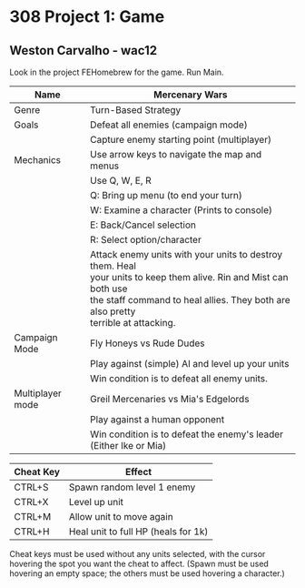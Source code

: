 # 308 Project 1: Game

## Weston Carvalho - wac12
Look in the project FEHomebrew for the game. Run Main.

|Name|Mercenary Wars|
|----|----|
|Genre|Turn-Based Strategy|
|Goals|Defeat all enemies (campaign mode)|
|     |Capture enemy starting point (multiplayer)|
|Mechanics|Use arrow keys to navigate the map and menus|
| |Use Q, W, E, R|
| | Q:  Bring up menu (to end your turn)|
| | W:  Examine a character (Prints to console)|
| | E:  Back/Cancel selection|
| |R:  Select option/character|
| |Attack enemy units with your units to destroy them. Heal <br> your units to keep them alive. Rin and Mist can both use <br> the staff command to heal allies. They both are also pretty <br> terrible at attacking.|
|Campaign Mode| Fly Honeys vs Rude Dudes|
| |Play against (simple) AI and level up your units|
| |Win condition is to defeat all enemy units.|
|Multiplayer mode|Greil Mercenaries vs Mia's Edgelords|
| |Play against a human opponent|
| |Win condition is to defeat the enemy's leader <br> (Either Ike or Mia)|

|Cheat Key|Effect|
|-----|----|
|CTRL+S|Spawn random level 1 enemy|
|CTRL+X|Level up unit|
|CTRL+M|Allow unit to move again|
|CTRL+H|Heal unit to full HP (heals for 1k)|

Cheat keys must be used without any units selected, with the cursor hovering the
spot you want the cheat to affect. (Spawn must be used hovering an empty space;
the others must be used hovering a character.)
